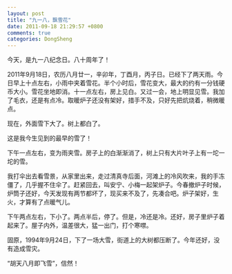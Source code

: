 ```yaml
---
layout: post
title: "九一八，飘雪花"
date: 2011-09-18 21:29:57 +0800
comments: true
categories: DongSheng
---
```



今天，是九一八纪念日。八十周年了！

2011年9月18日，农历八月廿一，辛卯年，丁酉月，丙子日。已经下了两天雨。今日早上十点左右，小雨中夹着雪花。半个小时后，雪花变大，最大的约有一分钱硬币大小。雪花坐地即消。十一点左右，房上见白。又过一会，地上明显见雪。我加了毛衣，还是有点冷。取暖炉子还没有架好，措手不及，只好先把炕烧着，稍微暖点。

现在，外面雪下大了。树上都白了。

这是我今生见到的最早的雪了！

下午一点左右，变为雨夹雪。房子上的白渐渐消了，树上只有大片叶子上有一坨一坨的雪。

我打伞出去看雪景，从家里出来，走过清真寺后面，河滩上的冷风吹来，我的手冻僵了，几乎握不住伞了。赶紧回去，叫安宁、小梅一起架炉子。今春撤炉子时候，炉筒子还好，今天发现有两节都坏了，现买来不及了，先凑合吧。炉子架好，生火，才算有了点暖气儿。

下午两点左右，下小了。两点半后，停了。但是，冷还是冷。还好，房子里炉子着起来了。屋子内外，温差很大，猛一出门，打个寒噤。

固原，1994年9月24日，下了一场大雪，街道上的大树都压断了。今年还好，没有造成雪灾。

“胡天八月即飞雪”，信然！

